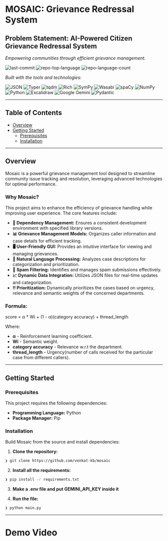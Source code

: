 # MOSAIC: Grievance Redressal System

## Problem Statement: AI-Powered Citizen Grievance Redressal System

_Empowering communities through efficient grievance management._

![last-commit](https://img.shields.io/github/last-commit/venkat-kb/mosaic?style=flat&logo=git&logoColor=white&color=0080ff)
![repo-top-language](https://img.shields.io/github/languages/top/venkat-kb/mosaic?style=flat&color=0080ff)
![repo-language-count](https://img.shields.io/github/languages/count/venkat-kb/mosaic?style=flat&color=0080ff)

_Built with the tools and technologies:_

![JSON](https://img.shields.io/badge/JSON-000000.svg?style=flat&logo=JSON&logoColor=white)
![Typer](https://img.shields.io/badge/Typer-000000.svg?style=flat&logo=Typer&logoColor=white)
![tqdm](https://img.shields.io/badge/tqdm-FFC107.svg?style=flat&logo=tqdm&logoColor=black)
![Rich](https://img.shields.io/badge/Rich-FAE742.svg?style=flat&logo=Rich&logoColor=black)
![SymPy](https://img.shields.io/badge/SymPy-3B5526.svg?style=flat&logo=SymPy&logoColor=white)
![Wasabi](https://img.shields.io/badge/Wasabi-01CD3E.svg?style=flat&logo=Wasabi&logoColor=white)
![spaCy](https://img.shields.io/badge/spaCy-09A3D5.svg?style=flat&logo=spaCy&logoColor=white)
![NumPy](https://img.shields.io/badge/NumPy-013243.svg?style=flat&logo=NumPy&logoColor=white)
![Python](https://img.shields.io/badge/Python-3776AB.svg?style=flat&logo=Python&logoColor=white)
![Excalidraw](https://img.shields.io/badge/Excalidraw-6965DB.svg?style=flat&logo=Excalidraw&logoColor=white)
![Google Gemini](https://img.shields.io/badge/Google%20Gemini-8E75B2.svg?style=flat&logo=Google-Gemini&logoColor=white)
![Pydantic](https://img.shields.io/badge/Pydantic-E92063.svg?style=flat&logo=Pydantic&logoColor=white)

---

## Table of Contents

- [Overview](#overview)
- [Getting Started](#getting-started)
  - [Prerequisites](#prerequisites)
  - [Installation](#installation)

---

## Overview

Mosaic is a powerful grievance management tool designed to streamline community issue tracking and resolution, leveraging advanced technologies for optimal performance.

### Why Mosaic?

This project aims to enhance the efficiency of grievance handling while improving user experience. The core features include:

- **🔧 Dependency Management:** Ensures a consistent development environment with specified library versions.
- **📊 Grievance Management Models:** Organizes caller information and case details for efficient tracking.
- **🖥️ User-Friendly GUI:** Provides an intuitive interface for viewing and managing grievances.
- **🧠 Natural Language Processing:** Analyzes case descriptions for categorization and prioritization.
- **🚫 Spam Filtering:** Identifies and manages spam submissions effectively.
- **📈 Dynamic Data Integration:** Utilizes JSON files for real-time updates and categorization.
- **‼️ Prioritization:** Dynamically prioritizes the cases based on urgency, relevance and semantic weights of the concerned departments.

### Formula:

score = α \* Wi + (1 - α)(category accuracy) + thread_length

Where:

- **α** - Reinforcement learning coefficient.
- **Wi** - Semantic weight.
- **category accuracy** - Relevance w.r.t the department.
- **thread_length** - Urgency(number of calls received for the particular case from different callers).

---

## Getting Started

### Prerequisites

This project requires the following dependencies:

- **Programming Language:** Python
- **Package Manager:** Pip

### Installation

Build Mosaic from the source and install dependencies:

1. **Clone the repository:**

```sh
❯ git clone https://github.com/venkat-kb/mosaic
```

2. **Install all the requirements:**

```sh
❯ pip install -r requirements.txt
```

3. **Make a .env file and put GEMINI_API_KEY inside it**

4. **Run the file:**

```sh
❯ python main.py
```

---

# Demo Video
